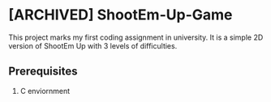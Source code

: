 # [ARCHIVED] ShootEm-Up-Game

This project marks my first coding assignment in university. It is a simple 2D version of ShootEm Up with 3 levels of difficulties.

## Prerequisites
1. C enviornment

